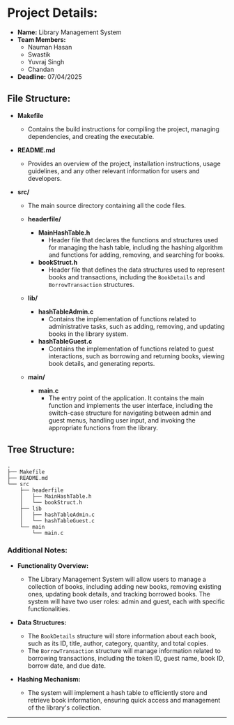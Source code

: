 # Project Details:

- **Name:** Library Management System
- **Team Members:**
    - Nauman Hasan
    - Swastik
    - Yuvraj Singh
    - Chandan 
- **Deadline:** 07/04/2025

## File Structure:

- **Makefile**
    - Contains the build instructions for compiling the project, managing dependencies, and creating the executable.

- **README.md**
    - Provides an overview of the project, installation instructions, usage guidelines, and any other relevant information for users and developers.

- **src/**
    - The main source directory containing all the code files.

    - **headerfile/**
        - **MainHashTable.h**
            - Header file that declares the functions and structures used for managing the hash table, including the hashing algorithm and functions for adding, removing, and searching for books.
        - **bookStruct.h**
            - Header file that defines the data structures used to represent books and transactions, including the `BookDetails` and `BorrowTransaction` structures.

    - **lib/**
        - **hashTableAdmin.c**
            - Contains the implementation of functions related to administrative tasks, such as adding, removing, and updating books in the library system.
        - **hashTableGuest.c**
            - Contains the implementation of functions related to guest interactions, such as borrowing and returning books, viewing book details, and generating reports.

    - **main/**
        - **main.c**
            - The entry point of the application. It contains the main function and implements the user interface, including the switch-case structure for navigating between admin and guest menus, handling user input, and invoking the appropriate functions from the library.

## Tree Structure:

```
.
├── Makefile
├── README.md
└── src
    ├── headerfile
    │   ├── MainHashTable.h
    │   └── bookStruct.h
    ├── lib
    │   ├── hashTableAdmin.c
    │   └── hashTableGuest.c
    └── main
        └── main.c
```

### Additional Notes:

- **Functionality Overview:**
    - The Library Management System will allow users to manage a collection of books, including adding new books, removing existing ones, updating book details, and tracking borrowed books. The system will have two user roles: admin and guest, each with specific functionalities.

- **Data Structures:**
    - The `BookDetails` structure will store information about each book, such as its ID, title, author, category, quantity, and total copies.
    - The `BorrowTransaction` structure will manage information related to borrowing transactions, including the token ID, guest name, book ID, borrow date, and due date.

- **Hashing Mechanism:**
    - The system will implement a hash table to efficiently store and retrieve book information, ensuring quick access and management of the library's collection.
---
